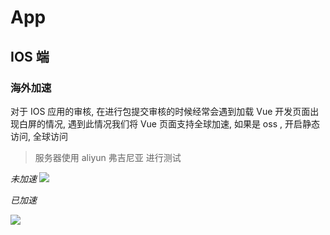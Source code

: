 # App

## IOS 端

### 海外加速

对于 IOS 应用的审核, 在进行包提交审核的时候经常会遇到加载 Vue 开发页面出现白屏的情况, 遇到此情况我们将 Vue 页面支持全球加速, 如果是 oss , 开启静态访问, 全球访问

> 服务器使用 aliyun 弗吉尼亚 进行测试

_未加速_
![](https://file.wulicode.com/note/2021/10-23/09-54-37070.png)

_已加速_

![](https://file.wulicode.com/note/2021/10-23/09-55-35585.png)
